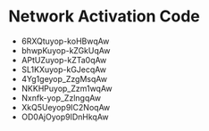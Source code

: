 # Network Activation Code
* 6RXQtuyop-koHBwqAw
* bhwpKuyop-kZGkUqAw
* APtUZuyop-kZTa0qAw
* SL1KXuyop-kGJecqAw
* 4Yg1geyop_ZzgMsqAw
* NKKHPuyop_Zzm1wqAw
* Nxnfk-yop_ZzlngqAw
* XkQ5Ueyop9IC2NoqAw
* OD0AjOyop9IDnHkqAw